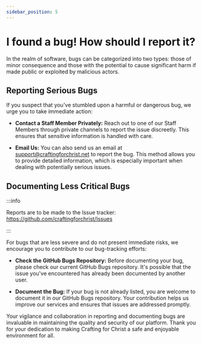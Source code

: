```yaml
---
sidebar_position: 5
---
```


# I found a bug! How should I report it?

In the realm of software, bugs can be categorized into two types: those of minor consequence and those with the potential to cause significant harm if made public or exploited by malicious actors.

## Reporting Serious Bugs
If you suspect that you've stumbled upon a harmful or dangerous bug, we urge you to take immediate action:

* **Contact a Staff Member Privately:** Reach out to one of our Staff Members through private channels to report the issue discreetly. This ensures that sensitive information is handled with care.

* **Email Us:** You can also send us an email at support@craftingforchrist.net to report the bug. This method allows you to provide detailed information, which is especially important when dealing with potentially serious issues.

## Documenting Less Critical Bugs

:::info

Reports are to be made to the Issue tracker: https://github.com/craftingforchrist/Issues

:::

For bugs that are less severe and do not present immediate risks, we encourage you to contribute to our bug-tracking efforts:

* **Check the GitHub Bugs Repository:** Before documenting your bug, please check our current GitHub Bugs repository. It's possible that the issue you've encountered has already been documented by another user.

* **Document the Bug:** If your bug is not already listed, you are welcome to document it in our GitHub Bugs repository. Your contribution helps us improve our services and ensures that issues are addressed promptly.

Your vigilance and collaboration in reporting and documenting bugs are invaluable in maintaining the quality and security of our platform. Thank you for your dedication to making Crafting for Christ a safe and enjoyable environment for all.

